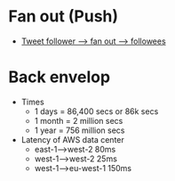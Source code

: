 # Fan out (Push)
* [Tweet follower --> fan out --> followees](https://www.infoq.com/presentations/Twitter-Timeline-Scalability)

# Back envelop
* Times
  * 1 days = 86,400 secs or 86k secs
  * 1 month = 2 million secs
  * 1 year = 756 million secs
* Latency of AWS data center
  * east-1-->west-2  80ms
  * west-1-->west-2  25ms
  * west-1-->eu-west-1 150ms
  

